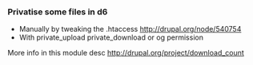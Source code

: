 ### Privatise some files in d6
* Manually by tweaking the .htaccess
http://drupal.org/node/540754
* With private_upload private_download or og permission

More info in this module desc
http://drupal.org/project/download_count
